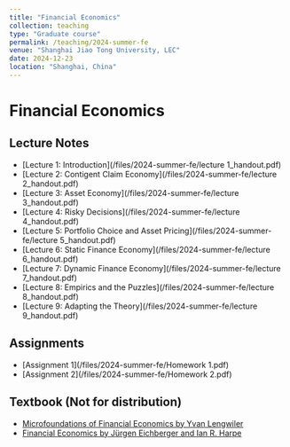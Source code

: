 ```yaml
---
title: "Financial Economics"
collection: teaching
type: "Graduate course"
permalink: /teaching/2024-summer-fe
venue: "Shanghai Jiao Tong University, LEC"
date: 2024-12-23
location: "Shanghai, China"
---
```


Financial Economics
====

Lecture Notes
-----
* [Lecture 1: Introduction](/files/2024-summer-fe/lecture 1_handout.pdf)
* [Lecture 2: Contigent Claim Economy](/files/2024-summer-fe/lecture 2_handout.pdf)
* [Lecture 3: Asset Economy](/files/2024-summer-fe/lecture 3_handout.pdf)
* [Lecture 4: Risky Decisions](/files/2024-summer-fe/lecture 4_handout.pdf)
* [Lecture 5: Portfolio Choice and Asset Pricing](/files/2024-summer-fe/lecture 5_handout.pdf)
* [Lecture 6: Static Finance Economy](/files/2024-summer-fe/lecture 6_handout.pdf)
* [Lecture 7: Dynamic Finance Economy](/files/2024-summer-fe/lecture 7_handout.pdf)
* [Lecture 8: Empirics and the Puzzles](/files/2024-summer-fe/lecture 8_handout.pdf)
* [Lecture 9: Adapting the Theory](/files/2024-summer-fe/lecture 9_handout.pdf)

Assignments
-----
* [Assignment 1](/files/2024-summer-fe/Homework 1.pdf)
* [Assignment 2](/files/2024-summer-fe/Homework 2.pdf)


Textbook (Not for distribution)
-----
* [Microfoundations of Financial Economics by Yvan Lengwiler](/files/2024-summer-fe/Lengwiler-Microfoundations.pdf)
* [Financial Economics by Jürgen Eichberger and Ian R. Harpe](/files/2024-summer-fe/Eichberger_Harpe_FinancialEconomics.pdf)
